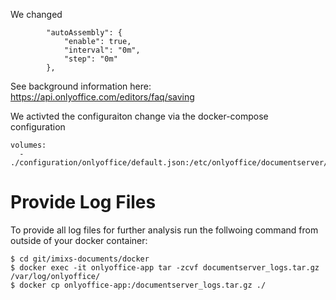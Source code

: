 We changed

			"autoAssembly": {
				"enable": true,
				"interval": "0m",
				"step": "0m"
			},
			
			
See background information here: https://api.onlyoffice.com/editors/faq/saving

We activted the configuraiton change via the docker-compose configuration


    volumes:
      - ./configuration/onlyoffice/default.json:/etc/onlyoffice/documentserver/default.json
      
      
# Provide Log Files      

To provide all log files for further analysis run the follwoing command from outside of your docker container:

	$ cd git/imixs-documents/docker
	$ docker exec -it onlyoffice-app tar -zcvf documentserver_logs.tar.gz /var/log/onlyoffice/
	$ docker cp onlyoffice-app:/documentserver_logs.tar.gz ./